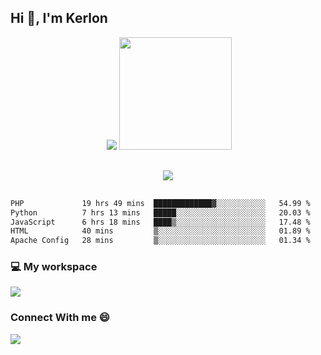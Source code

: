 ## Hi 👋, I'm Kerlon
<div align="center">
 <img scr="">
 <img src= "https://github-readme-stats.vercel.app/api?username=kerlonfernandes&show_icons=true&theme=radical"/>
  <img height="180em" src="https://github-readme-stats.vercel.app/api/top-langs/?username=kerlonfernandes&layout=compact&langs_count=8&theme=radical"/>
</div> 

<p align="center" style="margin: 30px;">
 
 <img src="https://skillicons.dev/icons?i=html,css,bootstrap,js,nodejs,jquery,python,flask,php,mysql,lua,sqlite,firebase">


</p>
<!--START_SECTION:waka-->

```txt
PHP             19 hrs 49 mins  █████████████▓░░░░░░░░░░░   54.99 %
Python          7 hrs 13 mins   █████░░░░░░░░░░░░░░░░░░░░   20.03 %
JavaScript      6 hrs 18 mins   ████▒░░░░░░░░░░░░░░░░░░░░   17.48 %
HTML            40 mins         ▒░░░░░░░░░░░░░░░░░░░░░░░░   01.89 %
Apache Config   28 mins         ▒░░░░░░░░░░░░░░░░░░░░░░░░   01.34 %
```

<!--END_SECTION:waka-->


<p align="center">
 <h3>💻 My workspace</h3>
    <img src="https://skillicons.dev/icons?i=mint" />
</p>

<p align="center">
 <h3>Connect With me 😄</h3> 
    <a href="https://www.linkedin.com/in/kerlon-fernandes"><img src="https://skillicons.dev/icons?i=linkedin" />
  </a>
</p>



